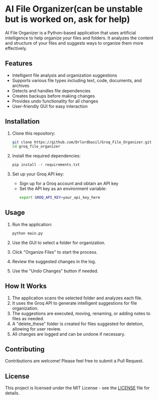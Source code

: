 # AI File Organizer(can be unstable but is worked on, ask for help)

AI File Organizer is a Python-based application that uses artificial intelligence to help organize your files and folders. It analyzes the content and structure of your files and suggests ways to organize them more effectively.

## Features

- Intelligent file analysis and organization suggestions
- Supports various file types including text, code, documents, and archives
- Detects and handles file dependencies
- Creates backups before making changes
- Provides undo functionality for all changes
- User-friendly GUI for easy interaction

## Installation

1. Clone this repository:
   ```bash
   git clone https://github.com/Drlordbasil/Groq_File_Organizer.git
   cd groq_file_organizer
   ```

2. Install the required dependencies:
   ```bash
   pip install -r requirements.txt
   ```

3. Set up your Groq API key:
   - Sign up for a Groq account and obtain an API key
   - Set the API key as an environment variable:
     ```bash
     export GROQ_API_KEY=your_api_key_here
     ```

## Usage

1. Run the application:
   ```bash
   python main.py
   ```

2. Use the GUI to select a folder for organization.

3. Click "Organize Files" to start the process.

4. Review the suggested changes in the log.

5. Use the "Undo Changes" button if needed.

## How It Works

1. The application scans the selected folder and analyzes each file.
2. It uses the Groq API to generate intelligent suggestions for file organization.
3. The suggestions are executed, moving, renaming, or adding notes to files as needed.
4. A "delete_these" folder is created for files suggested for deletion, allowing for user review.
5. All changes are logged and can be undone if necessary.

## Contributing

Contributions are welcome! Please feel free to submit a Pull Request.

## License

This project is licensed under the MIT License - see the [LICENSE](LICENSE) file for details.
